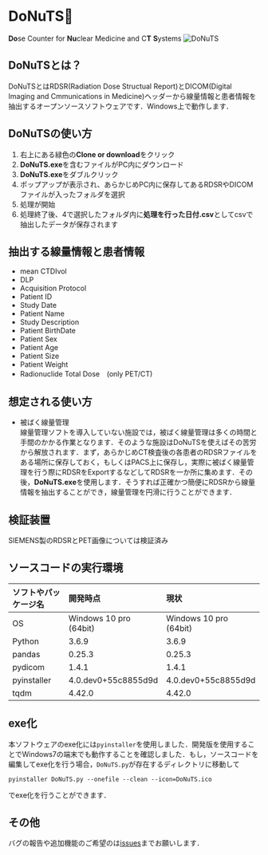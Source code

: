 # DoNuTS🍩
**Do**se Counter for **Nu**clear Medicine and C**T** **S**ystems
![DoNuTS](https://user-images.githubusercontent.com/33772302/74533233-71119600-4f74-11ea-9348-e21f60da4957.png)

## DoNuTSとは？
DoNuTSとはRDSR(Radiation Dose Structual Report)とDICOM(Digital Imaging and Cmmunications in Medicine)ヘッダーから線量情報と患者情報を抽出するオープンソースソフトウェアです．Windows上で動作します．


## DoNuTSの使い方
1. 右上にある緑色の**Clone or download**をクリック
1. **DoNuTS.exe**を含むファイルがPC内にダウンロード
1. **DoNuTS.exe**をダブルクリック
1. ポップアップが表示され、あらかじめPC内に保存してあるRDSRやDICOMファイルが入ったフォルダを選択
1. 処理が開始
1. 処理終了後、4で選択したフォルダ内に**処理を行った日付.csv**としてcsvで抽出したデータが保存されます  

## 抽出する線量情報と患者情報
- mean CTDIvol  
- DLP  
- Acquisition Protocol  
- Patient ID  
- Study Date  
- Patient Name  
- Study Description  
- Patient BirthDate  
- Patient Sex  
- Patient Age  
- Patient Size  
- Patient Weight  
- Radionuclide Total Dose　(only PET/CT)  

## 想定される使い方
- 被ばく線量管理  
線量管理ソフトを導入していない施設では，被ばく線量管理は多くの時間と手間のかかる作業となります．そのような施設はDoNuTSを使えばその苦労から解放されます．まず，あらかじめCT検査後の各患者のRDSRファイルをある場所に保存しておく，もしくはPACS上に保存し，実際に被ばく線量管理を行う際にRDSRをExportするなどしてRDSRを一か所に集めます．その後，**DoNuTS.exe**を使用します．そうすれば正確かつ簡便にRDSRから線量情報を抽出することができ，線量管理を円滑に行うことができます．

## 検証装置
SIEMENS製のRDSRとPET画像については検証済み

## ソースコードの実行環境
| ソフトやパッケージ名 | 開発時点 | 現状 |
|:-----------|:------------|:------------|
| OS | Windows 10 pro (64bit) | Windows 10 pro (64bit) |
| Python | 3.6.9 | 3.6.9 |
| pandas | 0.25.3 | 0.25.3 |
| pydicom | 1.4.1 | 1.4.1 |
| pyinstaller | 4.0.dev0+55c8855d9d | 4.0.dev0+55c8855d9d |
| tqdm | 4.42.0 | 4.42.0 |

## exe化
本ソフトウェアのexe化には`pyinstaller`を使用しました．開発版を使用することでWindows7の端末でも動作することを確認しました．もし，ソースコードを編集してexe化を行う場合，`DoNuTS.py`が存在するディレクトリに移動して
```
pyinstaller DoNuTS.py --onefile --clean --icon=DoNuTS.ico
```
でexe化を行うことができます．

## その他
バグの報告や追加機能のご希望のは[issues](https://github.com/radmodel/DoNuTS/issues)までお願いします．